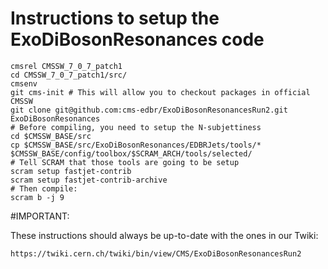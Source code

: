 Instructions to setup the ExoDiBosonResonances code
========

```
cmsrel CMSSW_7_0_7_patch1
cd CMSSW_7_0_7_patch1/src/
cmsenv
git cms-init # This will allow you to checkout packages in official CMSSW
git clone git@github.com:cms-edbr/ExoDiBosonResonancesRun2.git ExoDiBosonResonances
# Before compiling, you need to setup the N-subjettiness
cd $CMSSW_BASE/src
cp $CMSSW_BASE/src/ExoDiBosonResonances/EDBRJets/tools/* $CMSSW_BASE/config/toolbox/$SCRAM_ARCH/tools/selected/
# Tell SCRAM that those tools are going to be setup
scram setup fastjet-contrib
scram setup fastjet-contrib-archive
# Then compile:
scram b -j 9
```

#IMPORTANT: 

These instructions should always be up-to-date with the ones in our Twiki:

`https://twiki.cern.ch/twiki/bin/view/CMS/ExoDiBosonResonancesRun2`
